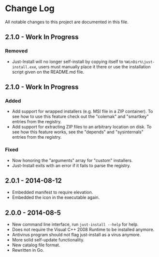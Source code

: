 # Change Log

All notable changes to this project are documented in this file.


## 2.1.0 - Work In Progress

### Removed

* Just-Install will no longer self-install by copying itself to `%WinDir%\just-install.exe`, users
  must manually place it there or use the installation script given on the README.md file.


## 2.1.0 - Work In Progress

### Added

* Add support for wrapped installers (e.g. MSI file in a ZIP container). To see how to use this
  feature check out the "colemak" and "smartkey" entries from the registry.
* Add support for extracting ZIP files to an arbitrary location on disk. To see how this feature
  works, see the "depends" and "sysinternals" entries from the registry.

### Fixed

* Now honoring the "arguments" array for "custom" installers.
* Just-Install exits with an error if it fails to parse the registry.


## 2.0.1 - 2014-08-12

* Embedded manifest to require elevation.
* Embedded the icon in the executable again.


## 2.0.0 - 2014-08-5

* New command line interface, run `just-install --help` for help.
* Does not require the Visual C++ 2008 Runtime to be installed anymore.
* Antivirus program should not flag just-install as a virus anymore.
* More solid self-update functionality.
* New catalog file format.
* Rewritten in Go.
